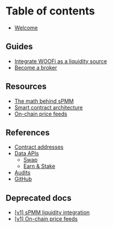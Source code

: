 # Table of contents

* [Welcome](README.md)

## Guides

* [Integrate WOOFi as a liquidity source](guides/integrate-woofi-as-liquidity-source.md)
* [Become a broker](guides/become-a-broker.md)

## Resources

* [The math behind sPMM](resources/the-math-behind-spmm.md)
* [Smart contract architecture](resources/resources.md)
* [On-chain price feeds](resources/on-chain-price-feeds.md)

## References

* [Contract addresses](references/readme/README.md)
* [Data APIs](references/apis/README.md)
  * [Swap](references/apis/swap.md)
  * [Earn & Stake](references/apis/earn-and-stake.md)
* [Audits](https://learn.woo.org/woofi/audits)
* [GitHub](https://github.com/woonetwork)

## Deprecated docs

* [\[v1\] sPMM liquidity integration](deprecated-docs/v1-spmm-liquidity-integration.md)
* [\[v1\] On-chain price feeds](deprecated-docs/v1-on-chain-price-feeds.md)
